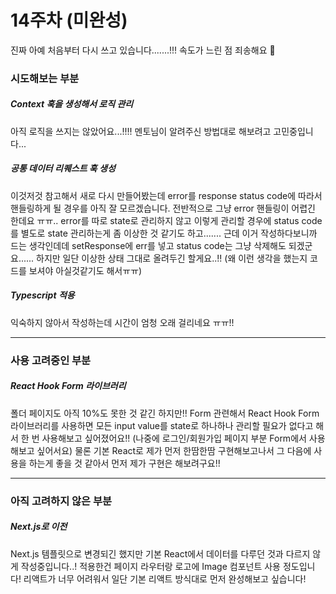 # 14주차 (미완성)

진짜 아예 처음부터 다시 쓰고 있습니다.......!!!
속도가 느린 점 죄송해요 🥲

### 시도해보는 부분

##### Context 훅을 생성해서 로직 관리

아직 로직을 쓰지는 않았어요...!!!!
멘토님이 알려주신 방법대로 해보려고 고민중입니다...

##### 공통 데이터 리퀘스트 훅 생성

이것저것 참고해서 새로 다시 만들어봤는데 error를 response status code에 따라서 핸들링하게 될 경우를 아직 잘 모르겠습니다.
전반적으로 그냥 error 핸들링이 어렵긴 한데요 ㅠㅠ..
error를 따로 state로 관리하지 않고 이렇게 관리할 경우에 status code를 별도로 state 관리하는게 좀 이상한 것 같기도 하고.......
근데 이거 작성하다보니까 드는 생각인데데 setResponse에 err를 넣고 status code는 그냥 삭제해도 되겠군요......
하지만 일단 이상한 상태 그대로 올려두긴 할게요..!! (왜 이런 생각을 했는지 코드를 보셔야 아실것같기도 해서ㅠㅠ)

##### Typescript 적용

익숙하지 않아서 작성하는데 시간이 엄청 오래 걸리네요 ㅠㅠ!!

---

### 사용 고려중인 부분

##### React Hook Form 라이브러리

폴더 페이지도 아직 10%도 못한 것 같긴 하지만!!
Form 관련해서 React Hook Form 라이브러리를 사용하면 모든 input value를 state로 하나하나 관리할 필요가 없다고 해서 한 번 사용해보고 싶어졌어요!! (나중에 로그인/회원가입 페이지 부분 Form에서 사용해보고 싶어서요)
물론 기본 React로 제가 먼저 한땀한땀 구현해보고나서 그 다음에 사용을 하는게 좋을 것 같아서 먼저 제가 구현은 해보려구요!!

---

### 아직 고려하지 않은 부분

##### Next.js로 이전

Next.js 템플릿으로 변경되긴 했지만 기본 React에서 데이터를 다루던 것과 다르지 않게 작성중입니다..!
적용한건 페이지 라우터랑 로고에 Image 컴포넌트 사용 정도입니다!
리액트가 너무 어려워서 일단 기본 리액트 방식대로 먼저 완성해보고 싶습니다!
